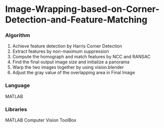 # Image-Wrapping-based-on-Corner-Detection-and-Feature-Matching
### Algorithm
1. Achieve feature detection by Harris Corner Detection
2. Extract features by non-maximum suppression
3. Compute the homograph and match features by NCC and RANSAC
4. Find the final output image size and initialize a panorama
5. Warp the two images together by using vision.blender
6. Adjust the gray value of the overlapping area in Final Image

### Language
MATLAB

### Libraries
MATLAB Computer Vision ToolBox
